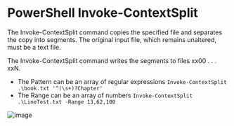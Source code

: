 PowerShell Invoke-ContextSplit
=
The Invoke-ContextSplit command copies the specified file and separates the copy into segments.
The original input file, which remains unaltered, must be a text file.

The Invoke-ContextSplit command writes the segments to files xx00 . . . xxN.

* The Pattern can be an array of regular expressions `Invoke-ContextSplit .\book.txt '^(\s+)?Chapter'`
* The Range can be an array of numbers `Invoke-ContextSplit .\LineTest.txt -Range 13,62,100`


![image](https://raw.github.com/dfinke/PowerShellContextSplit/master/HowTo.gif)